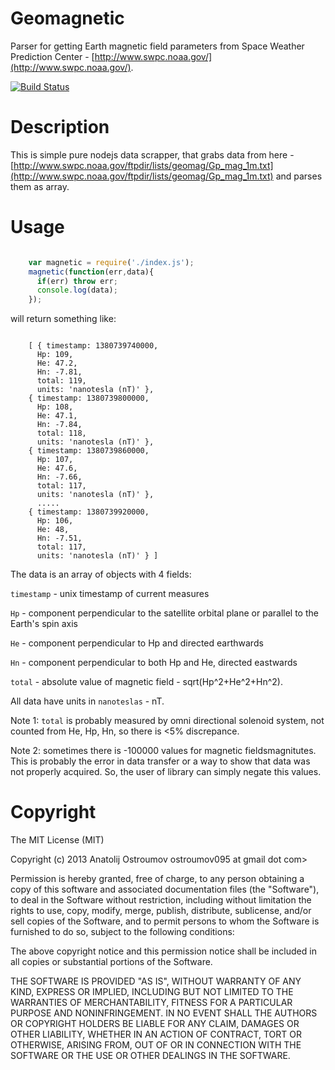 Geomagnetic
======================================
Parser for getting Earth magnetic field parameters from
Space Weather Prediction Center -
[http://www.swpc.noaa.gov/](http://www.swpc.noaa.gov/).

[![Build Status](https://travis-ci.org/vodolaz095/geomagnetic.png)](https://travis-ci.org/vodolaz095/geomagnetic)

Description
======================================
This is simple pure nodejs data scrapper, that grabs data from here -
[http://www.swpc.noaa.gov/ftpdir/lists/geomag/Gp_mag_1m.txt](http://www.swpc.noaa.gov/ftpdir/lists/geomag/Gp_mag_1m.txt)
and parses them as array.

Usage
======================================

```javascript

    var magnetic = require('./index.js');
    magnetic(function(err,data){
      if(err) throw err;
      console.log(data);
    });

```

will return something like:

```

    [ { timestamp: 1380739740000,
      Hp: 109,
      He: 47.2,
      Hn: -7.81,
      total: 119,
      units: 'nanotesla (nT)' },
    { timestamp: 1380739800000,
      Hp: 108,
      He: 47.1,
      Hn: -7.84,
      total: 118,
      units: 'nanotesla (nT)' },
    { timestamp: 1380739860000,
      Hp: 107,
      He: 47.6,
      Hn: -7.66,
      total: 117,
      units: 'nanotesla (nT)' },
      .....
    { timestamp: 1380739920000,
      Hp: 106,
      He: 48,
      Hn: -7.51,
      total: 117,
      units: 'nanotesla (nT)' } ]

```

The data is an array of objects with 4 fields:

  `timestamp` - unix timestamp of current measures

  `Hp` - component perpendicular to the satellite orbital plane or parallel to the Earth's spin axis

  `He` -  component perpendicular to Hp and directed earthwards

  `Hn` - component perpendicular to both Hp and He, directed eastwards

  `total` - absolute value of magnetic field  - sqrt(Hp^2+He^2+Hn^2).

All data have units in `nanoteslas` - nT.

Note 1: `total` is probably measured by omni directional solenoid system,
not counted from He, Hp, Hn, so there is <5% discrepance.

Note 2: sometimes there is -100000 values for magnetic fieldsmagnitutes.
This is probably the error in data transfer or a way to show that data was
not properly acquired. So, the user of library can simply negate this values.



Copyright
======================================
The MIT License (MIT)

Copyright (c) 2013 Anatolij Ostroumov ostroumov095 at gmail dot com>

Permission is hereby granted, free of charge, to any person obtaining a copy of
this software and associated documentation files (the "Software"), to deal in
the Software without restriction, including without limitation the rights to
use, copy, modify, merge, publish, distribute, sublicense, and/or sell copies of
the Software, and to permit persons to whom the Software is furnished to do so,
subject to the following conditions:

The above copyright notice and this permission notice shall be included in all
copies or substantial portions of the Software.

THE SOFTWARE IS PROVIDED "AS IS", WITHOUT WARRANTY OF ANY KIND, EXPRESS OR
IMPLIED, INCLUDING BUT NOT LIMITED TO THE WARRANTIES OF MERCHANTABILITY, FITNESS
FOR A PARTICULAR PURPOSE AND NONINFRINGEMENT. IN NO EVENT SHALL THE AUTHORS OR
COPYRIGHT HOLDERS BE LIABLE FOR ANY CLAIM, DAMAGES OR OTHER LIABILITY, WHETHER
IN AN ACTION OF CONTRACT, TORT OR OTHERWISE, ARISING FROM, OUT OF OR IN
CONNECTION WITH THE SOFTWARE OR THE USE OR OTHER DEALINGS IN THE SOFTWARE.

